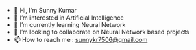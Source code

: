 - 👋 Hi, I’m Sunny Kumar
- 👀 I’m interested in Artificial Intelligence 
- 🌱 I’m currently learning Neural Network
- 💞️ I’m looking to collaborate on Neural Network based projects
- 📫 How to reach me : sunnykr7506@gmail.com


<!---
SunnyKumar28/SunnyKumar28 is a ✨ special ✨ repository because its `README.md` (this file) appears on your GitHub profile.
You can click the Preview link to take a look at your changes.
--->

